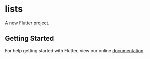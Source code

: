 # lists

A new Flutter project.

## Getting Started

For help getting started with Flutter, view our online
[documentation](https://flutter.io/).
